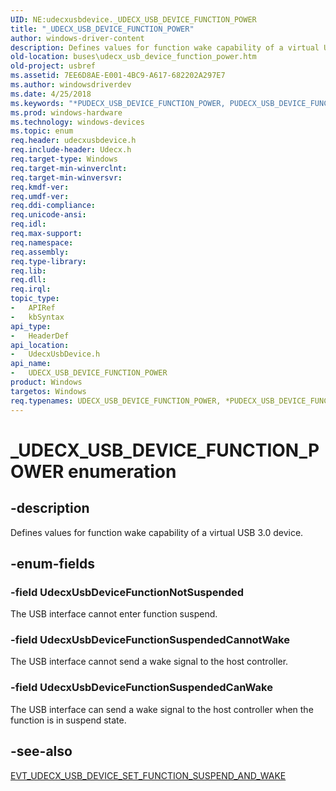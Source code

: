 ```yaml
---
UID: NE:udecxusbdevice._UDECX_USB_DEVICE_FUNCTION_POWER
title: "_UDECX_USB_DEVICE_FUNCTION_POWER"
author: windows-driver-content
description: Defines values for function wake capability of a virtual USB 3.0 device.
old-location: buses\udecx_usb_device_function_power.htm
old-project: usbref
ms.assetid: 7EE6D8AE-E001-4BC9-A617-682202A297E7
ms.author: windowsdriverdev
ms.date: 4/25/2018
ms.keywords: "*PUDECX_USB_DEVICE_FUNCTION_POWER, PUDECX_USB_DEVICE_FUNCTION_POWER, PUDECX_USB_DEVICE_FUNCTION_POWER enumeration pointer [Buses], UDECX_USB_DEVICE_FUNCTION_POWER, UDECX_USB_DEVICE_FUNCTION_POWER enumeration [Buses], UdecxUsbDeviceFunctionNotSuspended, UdecxUsbDeviceFunctionSuspendedCanWake, UdecxUsbDeviceFunctionSuspendedCannotWake, _UDECX_USB_DEVICE_FUNCTION_POWER, buses.udecx_usb_device_function_power, udecxusbdevice/PUDECX_USB_DEVICE_FUNCTION_POWER, udecxusbdevice/UDECX_USB_DEVICE_FUNCTION_POWER, udecxusbdevice/UdecxUsbDeviceFunctionNotSuspended, udecxusbdevice/UdecxUsbDeviceFunctionSuspendedCanWake, udecxusbdevice/UdecxUsbDeviceFunctionSuspendedCannotWake"
ms.prod: windows-hardware
ms.technology: windows-devices
ms.topic: enum
req.header: udecxusbdevice.h
req.include-header: Udecx.h
req.target-type: Windows
req.target-min-winverclnt: 
req.target-min-winversvr: 
req.kmdf-ver: 
req.umdf-ver: 
req.ddi-compliance: 
req.unicode-ansi: 
req.idl: 
req.max-support: 
req.namespace: 
req.assembly: 
req.type-library: 
req.lib: 
req.dll: 
req.irql: 
topic_type:
-	APIRef
-	kbSyntax
api_type:
-	HeaderDef
api_location:
-	UdecxUsbDevice.h
api_name:
-	UDECX_USB_DEVICE_FUNCTION_POWER
product: Windows
targetos: Windows
req.typenames: UDECX_USB_DEVICE_FUNCTION_POWER, *PUDECX_USB_DEVICE_FUNCTION_POWER
---
```


# _UDECX_USB_DEVICE_FUNCTION_POWER enumeration


## -description


Defines values for function wake capability of a virtual USB 3.0  device.


## -enum-fields




### -field UdecxUsbDeviceFunctionNotSuspended

The USB interface cannot enter function suspend. 


### -field UdecxUsbDeviceFunctionSuspendedCannotWake

The USB interface cannot send a wake signal to the host controller.


### -field UdecxUsbDeviceFunctionSuspendedCanWake

The USB interface can send a wake signal to the host controller when the function is in suspend state.


## -see-also




<a href="https://msdn.microsoft.com/library/windows/hardware/mt595915">EVT_UDECX_USB_DEVICE_SET_FUNCTION_SUSPEND_AND_WAKE</a>
 

 

